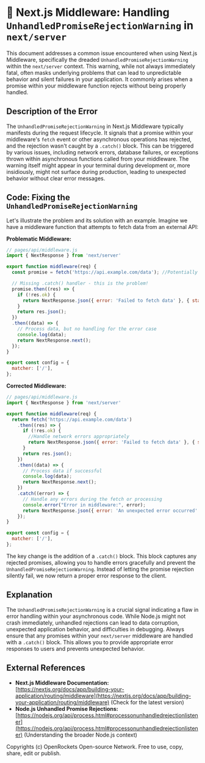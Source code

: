 # 🐞 Next.js Middleware: Handling `UnhandledPromiseRejectionWarning` in `next/server`


This document addresses a common issue encountered when using Next.js Middleware, specifically the dreaded `UnhandledPromiseRejectionWarning` within the `next/server` context.  This warning, while not always immediately fatal, often masks underlying problems that can lead to unpredictable behavior and silent failures in your application.  It commonly arises when a promise within your middleware function rejects without being properly handled.


## Description of the Error

The `UnhandledPromiseRejectionWarning` in Next.js Middleware typically manifests during the request lifecycle.  It signals that a promise within your middleware's `fetch` event or other asynchronous operations has rejected, and the rejection wasn't caught by a `.catch()` block. This can be triggered by various issues, including network errors, database failures, or exceptions thrown within asynchronous functions called from your middleware.  The warning itself might appear in your terminal during development or, more insidiously, might not surface during production, leading to unexpected behavior without clear error messages.


## Code: Fixing the `UnhandledPromiseRejectionWarning`

Let's illustrate the problem and its solution with an example.  Imagine we have a middleware function that attempts to fetch data from an external API:

**Problematic Middleware:**

```javascript
// pages/api/middleware.js
import { NextResponse } from 'next/server'

export function middleware(req) {
  const promise = fetch('https://api.example.com/data'); //Potentially failing API call

  // Missing .catch() handler - this is the problem!
  promise.then((res) => {
    if (!res.ok) {
      return NextResponse.json({ error: 'Failed to fetch data' }, { status: 500 });
    }
    return res.json();
  })
  .then((data) => {
    // Process data, but no handling for the error case
    console.log(data);
    return NextResponse.next();
  });
}

export const config = {
  matcher: ['/'],
};
```

**Corrected Middleware:**

```javascript
// pages/api/middleware.js
import { NextResponse } from 'next/server'

export function middleware(req) {
  return fetch('https://api.example.com/data')
    .then((res) => {
      if (!res.ok) {
        //Handle network errors appropriately
        return NextResponse.json({ error: 'Failed to fetch data' }, { status: 500 });
      }
      return res.json();
    })
    .then((data) => {
      // Process data if successful
      console.log(data);
      return NextResponse.next();
    })
    .catch((error) => {
      // Handle any errors during the fetch or processing
      console.error("Error in middleware:", error);
      return NextResponse.json({ error: 'An unexpected error occurred' }, { status: 500 });
    });
}

export const config = {
  matcher: ['/'],
};
```

The key change is the addition of a `.catch()` block. This block captures any rejected promises, allowing you to handle errors gracefully and prevent the `UnhandledPromiseRejectionWarning`.  Instead of letting the promise rejection silently fail, we now return a proper error response to the client.


## Explanation

The `UnhandledPromiseRejectionWarning` is a crucial signal indicating a flaw in error handling within your asynchronous code. While Node.js might not crash immediately, unhandled rejections can lead to data corruption, unexpected application behavior, and difficulties in debugging.  Always ensure that any promises within your `next/server` middleware are handled with a `.catch()` block.  This allows you to provide appropriate error responses to users and prevents unexpected behavior.


## External References

* **Next.js Middleware Documentation:** [https://nextjs.org/docs/app/building-your-application/routing/middleware](https://nextjs.org/docs/app/building-your-application/routing/middleware) (Check for the latest version)
* **Node.js Unhandled Promise Rejections:**  [https://nodejs.org/api/process.html#processonunhandledrejectionlistener](https://nodejs.org/api/process.html#processonunhandledrejectionlistener) (Understanding the broader Node.js context)


Copyrights (c) OpenRockets Open-source Network. Free to use, copy, share, edit or publish.


